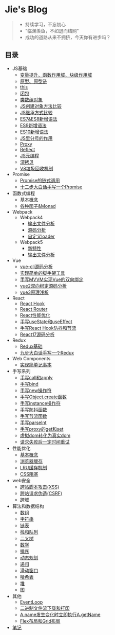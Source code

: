 # Jie's Blog
> * 持续学习，不忘初心
> * "临渊羡鱼，不如退而结网"
> * 成功的道路从来不拥挤，今天你有进步吗？

## 目录
* JS基础
  * [变量提升、函数作用域、块级作用域](./src/grammar/base.md)
  * [原型、原型链](./src/grammar/prototype.md)
  * [this](./src/grammar/this.md)
  * [闭包](./src/grammar/closuer.md)
  * [类数组对象](./src/grammar/arryObject.md)
  * [JS创建对象方法比较](./src/grammar/createObject.md)
  * [JS继承方式比较](./src/grammar/inherit.md)
  * [ES7&ES8新增语法](./src/grammar/es7es8.md)
  * [ES9新增语法](./src/grammar/es9.md)
  * [ES10新增语法](./src/grammar/es10.md)
  * [JS里分号的作用](./src/grammar/semicolon.md)
  * [Proxy](./src/grammar/proxy.md)
  * [Reflect](./src/grammar/reflect.md)
  * [JS元编程](./src/grammar/metaProgramming.md)
  * [深拷贝](./src/grammar/deepCopy.md)
  * [V8垃圾回收机制](./src/grammar/garbage.md)
* Promise
  * [Promise的链式调用](./src/promise/promise-call-chaining/promise.md)
  * [十二步大白话手写一个Promise](./src/promise/handwrite-./src/promise/promise.md)
* 函数式编程
    * [基本概念](./src/functional-programming/base.md)
    * [各种函子&Monad](./src/functional-programming/functor.md)
* Webpack
  * Webpack4
    * [输出文件分析](./src/webpack/webpack4/output-file-analysis.md)
    * [源码分析](./src/webpack/webpack4/webpack-code-analysis.md)
    * [自定义loader](./src/webpack/webpack4/custom-loader.md)
  * Webpack5
    * [新特性](./src/webpack/webpack5/new-features.md)
    * [输出文件分析](./src/webpack/webpack5/output-file-analysis.md)
* Vue
  * [vue-cli源码分析](./src/vue/my-vue-cli/vue-cli.md)
  * [实现简单的脚手架工具](./src/vue/simple-cli/simple-cli.md)
  * [手写MVVM实现Vue的双向绑定](./src/vue/vue2-code/mvvm-hand-writing.md)
  * [vue2双向绑定源码分析](./src/vue/vue2-code/vue2-code-analysis.md)
  * [vue3原理浅析](./src/vue/vue3-code/vue3-code-analysis.md)
* React
  * [React Hook](./src/react/react-hook/note.md)
  * [React Router](./src/react/react-router/note.md)
  * [React性能优化](./src/react/react-performance/performance.md)
  * [手写useState和useEffect](./src/react/handwriting.md)
  * [手写React Hook防抖和节流](./src/react/debounce.md)
  * [React17源码分析](./src/react/react-code/note.md)
* Redux
  * [Redux基础](./src/redux/note.md)
  * [九步大白话手写一个Redux](./src/redux/redux.md)
* Web Components
  * [实现简单记事本](./src/web-components/web-components.md)
* 手写系列
  * [手写call和apply](./src/handwriting/call.md)
  * [手写bind](./src/handwriting/bind.md)
  * [手写new操作符](./src/handwriting/new.md)
  * [手写Object.create函数](./src/handwriting/create.md)
  * [手写instance操作符](./src/handwriting/instance.md)
  * [手写防抖函数](./src/handwriting/debounce.md)
  * [手写节流函数](./src/handwriting/throttle.md)
  * [手写parseInt](./src/handwriting/parseInt.md)
  * [手写proxy的get和set](./src/handwriting/proxy.md)
  * [虚拟dom转化为真实dom](./src/handwriting/render.js)
  * [请求失败后一定时间重试](./src/handwriting/request.js)
* 性能优化
  * [基本概念](./src/performance-optimization/base.md)
  * [浏览器缓存](./src/performance-optimization/browserCache.md)
  * [LRU缓存机制](./src/performance-optimization/LRU.md)
  * [CSS阻塞](./src/performance-optimization/css-block.md)
* web安全
  * [跨站脚本攻击(XSS)](./src/security/xss.md)
  * [跨站请求伪造(CSRF)](./src/security/csrf.md)
  * [跨域](./src/security/cross-domain.md)
* 算法和数据结构
  * [数组](./src/algorithm/array/README.md)
  * [字符串](./src/algorithm/string/README.md)
  * [链表](./src/algorithm/linked-list/README.md)
  * [栈和队列](./src/algorithm/stack/README.md)
  * [二叉树](./src/algorithm/tree/README.md)
  * [数学](./src/algorithm/math/README.md)
  * [排序](./src/algorithm/sort/README.md)
  * [动态规划](./src/algorithm/dynamic-programming/README.md)
  * [递归](./src/algorithm/recursive/README.md)
  * [滑动窗口](./src/algorithm/slideWindow/README.md)
  * [哈希表](./src/algorithm/hash/README.md)
  * [堆](./src/algorithm/heap/README.md)
  * [图](./src/algorithm/matrix/README.md)
* 其他
  * [EventLoop](./src/other/eventloop.md)
  * [二进制文件流下载和打印](./src/other/export&download.md)
  * [A.name发⽣变化时⽴即执⾏A.getName](./src/other/getName.md)
  * [Flex布局和Grid布局](./src/other/flex&grid.md)
* [笔记](./src/note/note.md)
